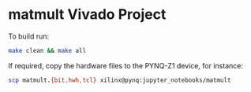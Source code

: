 # matmult Vivado Project

To build run:

```bash
make clean && make all
```

If required, copy the hardware files to the PYNQ-Z1 device, for instance:

```bash
scp matmult.{bit,hwh,tcl} xilinx@pynq:jupyter_notebooks/matmult
```
